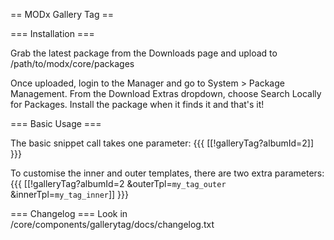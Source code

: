 == MODx Gallery Tag ==



=== Installation ===

Grab the latest package from the Downloads page and upload to /path/to/modx/core/packages

Once uploaded, login to the Manager and go to System > Package Management.
From the Download Extras dropdown, choose Search Locally for Packages. Install the package when it finds it and that's it!

=== Basic Usage ===

The basic snippet call takes one parameter:
{{{
[[!galleryTag?albumId=2]]
}}}


To customise the inner and outer templates, there are two extra parameters:
{{{
[[!galleryTag?albumId=2 &outerTpl=`my_tag_outer` &innerTpl=`my_tag_inner`]]
}}}

=== Changelog ===
Look in /core/components/gallerytag/docs/changelog.txt
